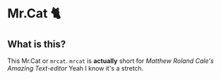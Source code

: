 # Mr.Cat 🐈

## What is this?

This Mr.Cat or `mrcat`. `mrcat` is __actually__ short for _Matthew Roland Cale's Amazing Text-editor_ Yeah I know it's a stretch.

